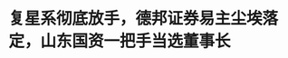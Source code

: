 <!DOCTYPE html>
<html lang="zh-CN">

<head>
    
<title>复星系彻底放手，德邦证券易主尘埃落定，山东国资一把手当选董事长_腾讯新闻</title>
<meta name="keywords" content="德邦证券,复星系,山东财金,山东,金融企业,复星集团,董事长">
<meta name="description" content="位于江苏常州的德邦证券网点。图片来源：视觉中国       文 ｜ 温世君       编辑 ｜ 孙春芳      出品 ｜ 棱镜·腾讯小满工作室      5月30日，在德邦证券成为“国有控股金融....">
<meta name="author" content="腾讯网">
<meta name="copyright" content="Copyright 1998 - 2025 Tencent. All Rights Reserved">
<meta property="og:type" content="news" />

<meta property="og:title" content="复星系彻底放手，德邦证券易主尘埃落定，山东国资一把手当选董事长_腾讯新闻" />
<meta property="og:description" content="位于江苏常州的德邦证券网点。图片来源：视觉中国       文 ｜ 温世君       编辑 ｜ 孙春芳      出品 ｜ 棱镜·腾讯小满工作室      5月30日，在德邦证券成为“国有控股金融...." />
<meta property="og:url" content="https://news.qq.com/rain/a/20250530A08C2J00" />
<meta property="og:image" content="https://inews.gtimg.com/om_ls/O5yyKqHf8HwhGbQ2a24-oLJ2YMgC7Xl_xb7NQ8CmCDh3UAA_640330/0" />
<meta property="article:author" content="棱镜" />
<meta property="article:published_time" content="2025-05-30 19:06:49" />
<meta property="category" content="finance" />

<meta name="baidu-site-verification" content="jJeIJ5X7pP" />
    <meta charset="utf-8" />
<meta http-equiv="X-UA-Compatible" content="IE=Edge" />
<meta name="viewport" content="width=device-width, initial-scale=1, shrink-to-fit=no" />
<link rel="dns-prefetch" href="mat1.gtimg.com">
<link rel="dns-prefetch" href="i.news.qq.com">
<link rel="shortcut icon" href="https://mat1.gtimg.com/qqcdn/qqindex2021/favicon.ico">
<script nomodule="true" src="https://mat1.gtimg.com/qqcdn/qqindex2021/common-static/20240515201444/core3-37-1.min.js"></script>
<script>
  try {
    if (!window.IntersectionObserver) {
      var observerScript = document.createElement('script');
      observerScript.src = "https://mat1.gtimg.com/qqcdn/qqindex2021/common-static/20241024141058/intersection-observer-polyfill.js";
      document.head.appendChild(observerScript);
    }
  } catch (error) {}
</script>

<script>
  try {
    if (!Element.prototype.scrollTo) {
      var scrollScript = document.createElement('script');
      scrollScript.src = "https://mat1.gtimg.com/qqcdn/qqindex2021/common-static/20241025153001/scroll-behavior-polyfill.js";
      document.head.appendChild(scrollScript);
    }
  } catch (error) {}
</script>
<script>
  try {
    if ('scrollRestoration' in window.history) {
      window.history.scrollRestoration = 'manual';
    }
    window.isPcClient = Boolean(window.electron) && (
      window.navigator.userAgent.indexOf('pc-client') > 0 ||
      window.navigator.userAgent.indexOf('TencentNews') > 0
    );
  } catch {}
</script>
<script>
  try {
    if (window.isPcClient) {
      var bodyStyle = document.createElement('style');
      bodyStyle.innerText = 'body{ zoom: 0.95 }';
      document.head.appendChild(bodyStyle);
    }
  } catch {}
</script>
<script>
  window.DATA = {"url":"https://view.inews.qq.com/a/20250530A08C2J00","article_id":"20250530A08C2J00","article_type":"0","title":"复星系彻底放手，德邦证券易主尘埃落定，山东国资一把手当选董事长","desc":"位于江苏常州的德邦证券网点。图片来源：视觉中国       文 ｜ 温世君       编辑 ｜ 孙春芳      出品 ｜ 棱镜·腾讯小满工作室      5月30日，在德邦证券成为“国有控股金融....","iNewsRecommendLevel":1,"abstract":"位于江苏常州的德邦证券网点。图片来源：视觉中国       文 ｜ 温世君       编辑 ｜ 孙春芳      出品 ｜ 棱镜·腾讯小满工作室      5月30日，在德邦证券成为“国有控股金融....","catalog1":"finance","ad_channel_sign":"finance","introduction":"","media":"棱镜","media_id":"3285","pubtime":"2025-05-30 19:06:49","comment_id":"8416239482","political":0,"cmsId":"20250530A08C2J00","cms_id":"20250530A08C2J00","closeAllAd":0,"closeAllFavorite":false,"originContent":{"directory":{"ai_list":[{"desc":"德邦证券迎来国资一把手","link":"AIPOS_0"},{"desc":"新一届董事会名单公布","link":"AIPOS_1"},{"desc":"山东财金集团成实际控制人","link":"AIPOS_2"},{"desc":"山东为什么需要德邦证券","link":"AIPOS_3"},{"desc":"推动IPO或为下一步关键动作","link":"AIPOS_4"}],"enable":1,"list":null},"key_points_show":["德邦证券成为国有控股金融企业近半年后，迎来首位国资一把手梁雷，原董事长金华龙留任副董事长。","山东财金集团成为德邦证券控股股东，持股35%，与一致行动人合计持股47.74%。","德邦证券原实际控制人为亚东兴业，持股93.62%，此次易主后降至46.49%。","由于此次易主，德邦证券进入国资券商发展阶段，山东国资将助力公司在战略上形成与国有资本协同效应。","未来，德邦证券有望借助新股东资源推动IPO进程，进一步巩固在山东市场的优势。"],"text":"\u003cdiv class=\"rich_media_content\"\u003e\u003cp\u003e\u003cspan style=\"font-size: 18px\"\u003e\u003cspan style=\"display: inline-block; max-width: 100%\" data-widget=\"image\"\u003e\u003c!--IMG_0--\u003e\u003cspan style=\"color: #999; display: block; font-size: 12px; line-height: 18px; text-align: center; word-wrap: break-word\"\u003e位于江苏常州的德邦证券网点。图片来源：视觉中国 \u003c/span\u003e\u003c/span\u003e\u003c/span\u003e\u003c/p\u003e\u003csection style=\"background-color: rgb(255, 255, 255); color: rgb(34, 34, 34); font-size: 17px; letter-spacing: 0.544px; margin: 0px 0px 0em; max-width: 100%; outline: 0px; padding: 0px; text-align: justify; text-wrap-mode: wrap\" data-exeditor-arbitrary-box=\"wrap\"\u003e\u003cp\u003e文 ｜ 温世君  \u003c/p\u003e\u003cp\u003e编辑 ｜ 孙春芳\u003c/p\u003e\u003cp\u003e出品 ｜ 棱镜·腾讯小满工作室\u003c/p\u003e\u003c/section\u003e\u003cp style=\"text-align: justify\"\u003e\u003cspan style=\"font-size: 18px\"\u003e\u003c!--AIPOS_0--\u003e5月30日，在德邦证券成为“国有控股金融企业”近半年之后，这家原“复星系”券商迎来了首位国资一把手。\u003c/span\u003e\u003c/p\u003e\u003cp style=\"text-align: justify\"\u003e\u003cspan style=\"font-size: 18px\"\u003e\u003c!--AIPOS_1--\u003e当日，德邦证券官网公示了新一届董事会名单。该名单由德邦证券5月29日在济南召开的2025年度第一次临时股东会选举产生，新一届董事会共11人，其中去年11月正式入主的控股股东山东财金集团提名的4名董事、2名独立董事均成功当选。\u003c/span\u003e\u003c/p\u003e\u003cp style=\"text-align: justify\"\u003e\u003cspan style=\"font-size: 18px\"\u003e山东财金集团“一把手”梁雷当选德邦证券新任董事长，德邦证券原“80后”董事长金华龙留任副董事长。对比2023年9月公示的9人董事会，除金华龙外，新一届扩大为11人的董事会成员，均为“新面孔”。法人代表、原副董事长武晓春，亦未在董事会内留任。\u003c/span\u003e\u003c!--MID_AD_0--\u003e\u003c!--EOP_0--\u003e\u003c/p\u003e\u003c!--MID_ARTICLE_AD_0--\u003e\u003c!--PARAGRAPH_0--\u003e\u003cp style=\"text-align: justify\"\u003e\u003cspan style=\"font-size: 18px\"\u003e\u003c!--AIPOS_2--\u003e2024年11月12日，德邦证券发布公告，山东财金集团正式成为公司实际控制人，持股35%，其与济南金投、济南科金、历下财鑫、历下城发产投4家一致行动人合计持股47.74%——这正好超过第二大股东亚东兴业46.49%的持股比例。\u003c/span\u003e\u003c/p\u003e\u003cp style=\"text-align: justify\"\u003e\u003cspan style=\"font-size: 18px\"\u003e\u003cstrong\u003e山东为什么需要德邦证券\u003c/strong\u003e\u003c/span\u003e\u003c/p\u003e\u003cp style=\"text-align: justify\"\u003e\u003cspan style=\"font-size: 18px\"\u003e新的实控人团5家公司，均为山东财政国资背景。山东财金集团由山东省财政厅100%持股，济南金投由济南市财政局100%持股，济南科金、历下财鑫、历下城发则是济南市历下区财政局控股企业。\u003c/span\u003e\u003c/p\u003e\u003cp style=\"text-align: justify\"\u003e\u003cspan style=\"font-size: 18px\"\u003e这5家公司入主后，原实控人亚东兴业的持股比例，由之前的93.62%，降至46.49%。\u003c/span\u003e\u003c/p\u003e\u003cp style=\"text-align: justify\"\u003e\u003cspan style=\"font-size: 18px\"\u003e亚东兴业原名上海兴业，2024年4月迁址至西藏亚东县后变更为现名。股权穿透后亚东兴业由两名自然人联合持有，\u003c!--SECURE_LINK_BEGIN_0--\u003e复星国际\u003c!--SECURE_LINK_END_0--\u003e董事长郭广昌持股85.3%，复星国际联席董事长汪群斌持股14.7%。\u003c/span\u003e\u003c/p\u003e\u003cp style=\"text-align: justify\"\u003e\u003cspan style=\"font-size: 18px\"\u003e至此，随着董事会换届，德邦证券始于2023年的“易主”事宜彻底尘埃落定。这场由山东国资主导的资本变局，意味着这家成立超20年的券商正式进入国资券商发展阶段。\u003c/span\u003e\u003c/p\u003e\u003cp style=\"text-align: justify\"\u003e\u003cspan style=\"font-size: 18px\"\u003e\u003c!--AIPOS_3--\u003e山东是北方经济大省，在2024年各省\u003c!--VERTICAL_CARD_BEGIN_0--\u003eGDP\u003c!--VERTICAL_CARD_END_0--\u003e排行中居于广东、江苏之后，位列全国第三。但一直以来，相较于来自粤、苏二省，鲁系券商却并不强势。\u003c/span\u003e\u003c/p\u003e\u003cp style=\"text-align: justify\"\u003e\u003cspan style=\"font-size: 18px\"\u003e就头部券商总部而言，广东有\u003c!--SECURE_LINK_BEGIN_1--\u003e招商证券\u003c!--SECURE_LINK_END_1--\u003e、\u003c!--SECURE_LINK_BEGIN_2--\u003e广发证券\u003c!--SECURE_LINK_END_2--\u003e，\u003c!--SECURE_LINK_BEGIN_3--\u003e华泰证券\u003c!--SECURE_LINK_END_3--\u003e则在江苏南京。但总部在山东省的券商，长期以来只有\u003c!--SECURE_LINK_BEGIN_4--\u003e中泰证券\u003c!--SECURE_LINK_END_4--\u003e（原齐鲁证券）一家。中泰证券穿透持股的实控人，为山东省国资委。此次入主德邦证券的虽然同为山东国资，但走的却是“财政-山东财金集团”这条实控线。\u003c/span\u003e\u003c!--MID_AD_1--\u003e\u003c!--EOP_1--\u003e\u003c/p\u003e\u003c!--MID_ARTICLE_AD_1--\u003e\u003c!--PARAGRAPH_1--\u003e\u003cp style=\"text-align: justify\"\u003e\u003cspan style=\"font-size: 18px\"\u003e在此之前，虽然有联储证券在2021年5月18日迁址青岛崂山区，成为青岛第一家、山东省第二家全牌照券商。但这家券商的第一大股东仍是民营企业北京正润投资集团，并非“国资券商”。\u003c/span\u003e\u003c/p\u003e\u003cp style=\"text-align: justify\"\u003e\u003cspan style=\"font-size: 18px\"\u003e作为资金纽带的券商，不仅能助力企业爬坡过坎，又能让社会资本找到增值出口，是盘活驱动资金循环、经济增长的关键齿轮。作为GDP稳居全国前三的经济大省，山东不仅需要与其经济体量匹配的金融资源，也希望实控券商在战略上形成与国有资本协同效应。\u003c/span\u003e\u003c/p\u003e\u003cp style=\"text-align: justify\"\u003e\u003cspan style=\"font-size: 18px\"\u003e因此，去买下一家全牌照券商，早就是山东渴望已久的事。德邦证券恰好出现在了货架上。\u003c/span\u003e\u003c/p\u003e\u003cp style=\"text-align: justify\"\u003e\u003cspan style=\"font-size: 18px\"\u003e\u003cstrong\u003e复星系的“亲骨肉”\u003c/strong\u003e\u003c/span\u003e\u003c/p\u003e\u003cp style=\"text-align: justify\"\u003e\u003cspan style=\"font-size: 18px\"\u003e与很多频繁出险的中小券商不同，德邦证券出身非常“清白”。\u003c/span\u003e\u003c/p\u003e\u003cp style=\"text-align: justify\"\u003e\u003cspan style=\"font-size: 18px\"\u003e时间要回溯到世纪之交。当时，头顶“复旦大学生创立”“生物医药高科技企业”的光环，在上交所挂牌上市后，复星系在上市后进入一个高速扩张期，在资本市场长袖善舞之时，也意识到了券商的重要作用。拿下一张自己的券商牌照，列上几位复旦高才生的议事日程。\u003c/span\u003e\u003c/p\u003e\u003cp style=\"text-align: justify\"\u003e\u003cspan style=\"font-size: 18px\"\u003e一开始，复星系曾试图控制\u003c!--SECURE_LINK_BEGIN_5--\u003e兴业证券\u003c!--SECURE_LINK_END_5--\u003e，但因德隆系风险暴露，引起监管对此项并购的关注，最终未果。实际上，“兴业”这个名字一直留到了现在，比如前文所述的在德邦证券股东中代表复星系的“亚东兴业”。\u003c/span\u003e\u003c/p\u003e\u003cp style=\"text-align: justify\"\u003e\u003cspan style=\"font-size: 18px\"\u003e复星系目光北上，开始在改革的重点区域东北寻找目标。2003年5月，经中国证监会批准，由原沈阳、丹东、抚顺等地多家信托投资公司证券部合并，与复星系旗下企业共同出资组建成立德邦证券——其中的主导者，显然是后者。\u003c/span\u003e\u003c/p\u003e\u003cp style=\"text-align: justify\"\u003e\u003cspan style=\"font-size: 18px\"\u003e德邦证券成立时注册地在沈阳沈河区，2007年2月变更为上海普陀区。德邦证券最新的2024年报显示，全国28家营业部，位于江浙沪的有16家，位于东三省的5家。德邦证券的地域基因，现在也能看出来。相信从今往后，德邦证券还会增加一个新的“基地”：山东。\u003c/span\u003e\u003c!--MID_AD_2--\u003e\u003c!--EOP_2--\u003e\u003c/p\u003e\u003c!--MID_ARTICLE_AD_2--\u003e\u003c!--PARAGRAPH_2--\u003e\u003cp style=\"text-align: justify\"\u003e\u003cspan style=\"font-size: 18px\"\u003e复星系对德邦证券这张“一手带大”的全牌照券商，一直厚爱有加。其持有的德邦证券股份，也通过持续不断地受让其他股东的股权而不断攀升。\u003c/span\u003e\u003c/p\u003e\u003cp style=\"text-align: justify\"\u003e\u003cspan style=\"font-size: 18px\"\u003e2013年，复星系通过上海兴业（现亚东兴业）持有的德邦证券股份就达到了93.64%。在资本市场上，长期以来德邦证券作为复星系的核心成员，是毋庸置疑的，而德邦证券的IPO也曾数次被提上日程。\u003c/span\u003e\u003c/p\u003e\u003cp style=\"text-align: justify\"\u003e\u003cspan style=\"font-size: 18px\"\u003e直到此次易主山东国资。\u003c/span\u003e\u003c/p\u003e\u003cp style=\"text-align: justify\"\u003e\u003cspan style=\"font-size: 18px\"\u003e\u003cstrong\u003e“山东国资的诚意最大，条件最好”\u003c/strong\u003e\u003c/span\u003e\u003c/p\u003e\u003cp style=\"text-align: justify\"\u003e\u003cspan style=\"font-size: 18px\"\u003e但到了关键时刻，“亲骨肉”也得卖。\u003c/span\u003e\u003c/p\u003e\u003cp style=\"text-align: justify\"\u003e\u003cspan style=\"font-size: 18px\"\u003e2022年中，随着流动性承压，债务压力之下，复星系开始出售资产。这年8、9月，复星系减持核心上市公司\u003c!--SECURE_LINK_BEGIN_6--\u003e豫园股份\u003c!--SECURE_LINK_END_6--\u003e（“老八股”、复星系资本运作核心平台）及\u003c!--SECURE_LINK_BEGIN_7--\u003e复星医药\u003c!--SECURE_LINK_END_7--\u003e（创业起点）股份，其中复星医药为1998年上市以来首次减持。\u003c/span\u003e\u003c/p\u003e\u003cp style=\"text-align: justify\"\u003e\u003cspan style=\"font-size: 18px\"\u003e正如郭广昌所说，“能卖出去的企业是好企业”，复星系的核心资产也在当时的出售清单之中——包括永安财险、\u003c!--SECURE_LINK_BEGIN_8--\u003e新华保险\u003c!--SECURE_LINK_END_8--\u003e、鼎睿再保险等公司的股权。出售德邦证券的消息，也开始在市场上流传。\u003c/span\u003e\u003c/p\u003e\u003cp style=\"text-align: justify\"\u003e\u003cspan style=\"font-size: 18px\"\u003e到2023年6月，消息有了眉目。媒体消息证实，以山东省财金集团为代表的山东国资，计划从复星系手中收购德邦证券部分股权，目标直指控股地位。\u003c/span\u003e\u003c/p\u003e\u003cp style=\"text-align: justify\"\u003e\u003cspan style=\"font-size: 18px\"\u003e而此前的5月，德邦证券发布的股权质押公告中就已露出端倪——大股东上海兴业已经将所持46.81%的股权，质押给了这个潜在买家。换言之，复星系彼时前后就已经拿到了山东国资的救急款，当时股权质押的比例与如今股权受让的比例也非常接近。\u003c/span\u003e\u003c/p\u003e\u003cp style=\"text-align: justify\"\u003e\u003cspan style=\"font-size: 18px\"\u003e“德邦证券接触了很多地方国资，但最终山东国资的诚意最大，条件最好。”在当时的报道中，有接近交易双方的内部人士对 《证券时报》说，山东国资在收购过程中表现出极大的诚意，将会最大程度尊重德邦证券现有的管理、经营策略等。\u003c/span\u003e\u003c/p\u003e\u003cp style=\"text-align: justify\"\u003e\u003cspan style=\"font-size: 18px\"\u003e“所以这次山东方面对于收购德邦证券的股权表达了足够的诚意，并且通过山东财金等平台直接出手，而不像此前山东高速集团等更多是企业自主行为为主，体现了山东对控股券商牌照的渴望。”《证券时报》援引了前述接近交易人士的观点。\u003c/span\u003e\u003c/p\u003e\u003cp style=\"text-align: justify\"\u003e\u003cspan style=\"font-size: 18px\"\u003e\u003cstrong\u003e推动IPO或为下一步关键动作\u003c/strong\u003e\u003c/span\u003e\u003c/p\u003e\u003cp style=\"text-align: justify\"\u003e\u003cspan style=\"font-size: 18px\"\u003e这或许为此次董事会换届，金华龙留任副董事长埋下了伏笔。\u003c/span\u003e\u003c/p\u003e\u003cp style=\"text-align: justify\"\u003e\u003cspan style=\"font-size: 18px\"\u003e即便让渡了控制权，复星系仍在德邦证券持有46.49%的股份，派出一名了解公司情况的高管出任副董事长也是理所应当。何况这位高管还是公司原来的董事长。\u003c/span\u003e\u003c/p\u003e\u003cp style=\"text-align: justify\"\u003e\u003cspan style=\"font-size: 18px\"\u003e何况还是一位“老复星”。上市公司公开资料显示，金华龙1984年5月出生，2005年1月就曾就职于复星系旗下的上海复地集团，任投资分析员职务。后金华龙赴美读书，2008年毕业于美国波士顿大学工商管理专业后进入中金工作。2013年又回归复星系，出任复星锐正资本总裁等职位。\u003c/span\u003e\u003c!--MID_AD_3--\u003e\u003c!--EOP_3--\u003e\u003c/p\u003e\u003c!--MID_ARTICLE_AD_3--\u003e\u003c!--PARAGRAPH_3--\u003e\u003cp style=\"text-align: justify\"\u003e\u003cspan style=\"font-size: 18px\"\u003e2020年3月，金华龙出任德邦证券董事长，随即提出了“二次创业”“战役常态化”等口号，曾在2022年带领德邦证券实现扭亏为盈。但就在开始着手推动德邦证券一直悬而未决的IPO工作之时，德邦证券开始易主的进程。\u003c/span\u003e\u003c/p\u003e\u003cp style=\"text-align: justify\"\u003e\u003cspan style=\"font-size: 18px\"\u003e\u003c!--AIPOS_4--\u003e随着德邦证券易主尘埃落定，业绩的复苏再次成为德邦证券最为核心的议题。新股东无疑会带来新的资源。比如投行业务——山东可以成为债券业务的重要突破口。\u003c/span\u003e\u003c/p\u003e\u003cp style=\"text-align: justify\"\u003e\u003cspan style=\"font-size: 18px\"\u003e在2025年4月公布的德邦证券最新年报中，已经有了“建立区域优势”的表述，而且业务落地也非常具体：“固定收益团队加强山东各地市的覆盖力量,在济南、青岛、烟台、潍坊、济宁、淄博、威海、临沂、日照、东营等区域及区县实现债券发行或业务签约。”\u003c/span\u003e\u003c/p\u003e\u003cp style=\"text-align: justify\"\u003e\u003cspan style=\"font-size: 18px\"\u003e研究所的业务也转型得非常具体。德邦证券在年报中说：“公司研究所在服务地方经济上也贡献卓著”，点名了两个报告：一是为山东省菏泽市撰写《菏泽智能网联汽车专题汇报》，二是参与了山东省工信厅、山东省企业联合会等合作编写的《山东企业100强发展报告》。\u003c/span\u003e\u003c!--MID_AD_4--\u003e\u003c!--EOP_4--\u003e\u003c/p\u003e\u003c!--MID_ARTICLE_AD_4--\u003e\u003c!--PARAGRAPH_4--\u003e\u003cp style=\"text-align: justify\"\u003e\u003cspan style=\"font-size: 18px\"\u003e显然，德邦证券现在作为一家山东的证券公司，在规模巨大的山东市场，是有其独特优势的。随着磨合期过去，想必IPO进程也将借势提速，毕竟山东肯定还想再要一家“自己的”上市券商。\u003c/span\u003e\u003c/p\u003e\u003cdiv powered-by=\"qqnews_ex-editor\"\u003e\u003c/div\u003e\u003cstyle\u003e.rich_media_content{--news-tabel-th-night-color: #444444;--news-font-day-color: #333;--news-font-night-color: #d9d9d9;--news-bottom-distance: 22px}.rich_media_content p:not([data-exeditor-arbitrary-box=image-box]){letter-spacing:.5px;line-height:30px;margin-bottom:var(--news-bottom-distance);word-wrap:break-word}.rich_media_content{color:var(--news-font-day-color);font-size:18px}@media(prefers-color-scheme:dark){body:not([data-weui-theme=light]):not([dark-mode-disable=true]) .rich_media_content p:not([data-exeditor-arbitrary-box=image-box]){letter-spacing:.5px;line-height:30px;margin-bottom:var(--news-bottom-distance);word-wrap:break-word}body:not([data-weui-theme=light]):not([dark-mode-disable=true]) .rich_media_content{color:var(--news-font-night-color)}}.data_color_scheme_dark .rich_media_content p:not([data-exeditor-arbitrary-box=image-box]){letter-spacing:.5px;line-height:30px;margin-bottom:var(--news-bottom-distance);word-wrap:break-word}.data_color_scheme_dark .rich_media_content{color:var(--news-font-night-color)}.data_color_scheme_dark .rich_media_content{font-size:18px}.rich_media_content p[data-exeditor-arbitrary-box=image-box]{margin-bottom:11px}.rich_media_content\u003ediv:not(.qnt-video),.rich_media_content\u003esection{margin-bottom:var(--news-bottom-distance)}.rich_media_content hr{margin-bottom:var(--news-bottom-distance)}.rich_media_content .link_list{margin:0;margin-top:20px;min-height:0!important}.rich_media_content blockquote{background:#f9f9f9;border-left:6px solid #ccc;margin:1.5em 10px;padding:.5em 10px}.rich_media_content blockquote p{margin-bottom:0!important}.data_color_scheme_dark .rich_media_content blockquote{background:#323232}@media(prefers-color-scheme:dark){body:not([data-weui-theme=light]):not([dark-mode-disable=true]) .rich_media_content blockquote{background:#323232}}.rich_media_content ol[data-ex-list]{--ol-start: 1;--ol-list-style-type: decimal;list-style-type:none;counter-reset:olCounter calc(var(--ol-start,1) - 1);position:relative}.rich_media_content ol[data-ex-list]\u003eli\u003e:first-child::before{content:counter(olCounter,var(--ol-list-style-type)) '. ';counter-increment:olCounter;font-variant-numeric:tabular-nums;display:inline-block}.rich_media_content ul[data-ex-list]{--ul-list-style-type: circle;list-style-type:none;position:relative}.rich_media_content ul[data-ex-list].nonUnicode-list-style-type\u003eli\u003e:first-child::before{content:var(--ul-list-style-type) ' ';font-variant-numeric:tabular-nums;display:inline-block;transform:scale(0.5)}.rich_media_content ul[data-ex-list].unicode-list-style-type\u003eli\u003e:first-child::before{content:var(--ul-list-style-type) ' ';font-variant-numeric:tabular-nums;display:inline-block;transform:scale(0.8)}.rich_media_content ol:not([data-ex-list]){padding-left:revert}.rich_media_content ul:not([data-ex-list]){padding-left:revert}.rich_media_content table{display:table;border-collapse:collapse;margin-bottom:var(--news-bottom-distance)}.rich_media_content table th,.rich_media_content table td{word-wrap:break-word;border:1px solid #ddd;white-space:nowrap;padding:2px 5px}.rich_media_content table th{font-weight:700;background-color:#f0f0f0;text-align:left}.rich_media_content table p{margin-bottom:0!important}.data_color_scheme_dark .rich_media_content table th{background:var(--news-tabel-th-night-color)}@media(prefers-color-scheme:dark){body:not([data-weui-theme=light]):not([dark-mode-disable=true]) .rich_media_content table th{background:var(--news-tabel-th-night-color)}}.rich_media_content .qqnews_image_desc,.rich_media_content p[type=om-image-desc]{line-height:20px!important;text-align:center!important;font-size:14px!important;color:#666!important}.rich_media_content div[data-exeditor-arbitrary-box=wrap]:not([data-exeditor-arbitrary-box-special-style]){max-width:100%}.rich_media_content .qqnews-content{--wmfont: 0;--wmcolor: transparent;font-size:var(--wmfont);color:var(--wmcolor);line-height:var(--wmfont)!important;margin-bottom:var(--wmfont)!important}.rich_media_content .qqnews_sign_emphasis{background:#f7f7f7}.rich_media_content .qqnews_sign_emphasis ol{word-wrap:break-word;border:none;color:#5c5c5c;line-height:28px;list-style:none;margin:14px 0 6px;padding:16px 15px 4px}.rich_media_content .qqnews_sign_emphasis p{margin-bottom:12px!important}.rich_media_content .qqnews_sign_emphasis ol\u003eli\u003ep{padding-left:30px}.rich_media_content .qqnews_sign_emphasis ol\u003eli{list-style:none}.rich_media_content .qqnews_sign_emphasis ol\u003eli\u003ep:first-child::before{margin-left:-30px;content:counter(olCounter,decimal) ''!important;counter-increment:olCounter!important;font-variant-numeric:tabular-nums!important;background:#37f;border-radius:2px;color:#fff;font-size:15px;font-style:normal;text-align:center;line-height:18px;width:18px;height:18px;margin-right:12px;position:relative;top:-1px}.data_color_scheme_dark .rich_media_content .qqnews_sign_emphasis{background:#262626}.data_color_scheme_dark .rich_media_content .qqnews_sign_emphasis ol\u003eli\u003ep{color:#a9a9a9}@media(prefers-color-scheme:dark){body:not([data-weui-theme=light]):not([dark-mode-disable=true]) .rich_media_content .qqnews_sign_emphasis{background:#262626}body:not([data-weui-theme=light]):not([dark-mode-disable=true]) .rich_media_content .qqnews_sign_emphasis ol\u003eli\u003ep{color:#a9a9a9}}.rich_media_content h1,.rich_media_content h2,.rich_media_content h3,.rich_media_content h4,.rich_media_content h5,.rich_media_content h6{margin-bottom:var(--news-bottom-distance);font-weight:700}.rich_media_content h1{font-size:20px}.rich_media_content h2,.rich_media_content h3{font-size:19px}.rich_media_content h4,.rich_media_content h5,.rich_media_content h6{font-size:18px}.rich_media_content li:empty{display:none}.rich_media_content ul,.rich_media_content ol{margin-bottom:var(--news-bottom-distance)}.rich_media_content div\u003ep:only-child{margin-bottom:0!important}.rich_media_content .cms-cke-widget-title-wrap p{margin-bottom:0!important}\u003c/style\u003e\u003c/div\u003e","version":"v2"},"originAttribute":{"IMG_0":{"bigOrigUrl":"https://inews.gtimg.com/news_bt/OJr4gF_xCWxCJhyMpMhuMk0CMnMZvwOxSJTI8e-6qf7GsAA/0","compressUrl":"https://inews.gtimg.com/news_bt/OJr4gF_xCWxCJhyMpMhuMk0CMnMZvwOxSJTI8e-6qf7GsAA/641","desc":"","fullPic":"1","height":413,"imgurl0":"https://inews.gtimg.com/news_bt/OJr4gF_xCWxCJhyMpMhuMk0CMnMZvwOxSJTI8e-6qf7GsAA/0","imgurl1000":"https://inews.gtimg.com/news_bt/OJr4gF_xCWxCJhyMpMhuMk0CMnMZvwOxSJTI8e-6qf7GsAA/1000","islong":0,"origUrl":"https://inews.gtimg.com/news_bt/OJr4gF_xCWxCJhyMpMhuMk0CMnMZvwOxSJTI8e-6qf7GsAA/641","size":966,"style":"display: inline-block; max-width: 100%; width: 100%","thumb":"https://inews.gtimg.com/news_bt/OJr4gF_xCWxCJhyMpMhuMk0CMnMZvwOxSJTI8e-6qf7GsAA_181x181s/0","url":"https://inews.gtimg.com/news_bt/OJr4gF_xCWxCJhyMpMhuMk0CMnMZvwOxSJTI8e-6qf7GsAA/641","width":641},"SECURE_LINK_BEGIN_0":{"cms_orig_info":{"desc":"复星国际","trust_level":1,"type":"huaci_stock","url":"https://wzq.tenpay.com/mm/detail?type=2\u0026scode=00656\u0026stat_data=Ozm00p000n006"},"desc":"复星国际","trust_level":1,"type":"huaci_stock","url":"https://wzq.tenpay.com/mm/detail?type=2\u0026scode=00656\u0026stat_data=Ozm00p000n006"},"SECURE_LINK_BEGIN_1":{"cms_orig_info":{"desc":"招商证券","trust_level":1,"type":"huaci_stock","url":"https://wzq.tenpay.com/mm/detail?type=1\u0026scode=600999\u0026stat_data=Ozm00p000n006"},"desc":"招商证券","trust_level":1,"type":"huaci_stock","url":"https://wzq.tenpay.com/mm/detail?type=1\u0026scode=600999\u0026stat_data=Ozm00p000n006"},"SECURE_LINK_BEGIN_2":{"cms_orig_info":{"desc":"广发证券","trust_level":1,"type":"huaci_stock","url":"https://wzq.tenpay.com/mm/detail?type=0\u0026scode=000776\u0026stat_data=Ozm00p000n006"},"desc":"广发证券","trust_level":1,"type":"huaci_stock","url":"https://wzq.tenpay.com/mm/detail?type=0\u0026scode=000776\u0026stat_data=Ozm00p000n006"},"SECURE_LINK_BEGIN_3":{"cms_orig_info":{"desc":"华泰证券","trust_level":1,"type":"huaci_stock","url":"https://wzq.tenpay.com/mm/detail?type=1\u0026scode=601688\u0026stat_data=Ozm00p000n006"},"desc":"华泰证券","trust_level":1,"type":"huaci_stock","url":"https://wzq.tenpay.com/mm/detail?type=1\u0026scode=601688\u0026stat_data=Ozm00p000n006"},"SECURE_LINK_BEGIN_4":{"cms_orig_info":{"desc":"中泰证券","trust_level":1,"type":"huaci_stock","url":"https://wzq.tenpay.com/mm/detail?type=1\u0026scode=600918\u0026stat_data=Ozm00p000n006"},"desc":"中泰证券","trust_level":1,"type":"huaci_stock","url":"https://wzq.tenpay.com/mm/detail?type=1\u0026scode=600918\u0026stat_data=Ozm00p000n006"},"SECURE_LINK_BEGIN_5":{"cms_orig_info":{"desc":"兴业证券","trust_level":1,"type":"huaci_stock","url":"https://wzq.tenpay.com/mm/detail?type=1\u0026scode=601377\u0026stat_data=Ozm00p000n006"},"desc":"兴业证券","trust_level":1,"type":"huaci_stock","url":"https://wzq.tenpay.com/mm/detail?type=1\u0026scode=601377\u0026stat_data=Ozm00p000n006"},"SECURE_LINK_BEGIN_6":{"cms_orig_info":{"desc":"豫园股份","trust_level":1,"type":"huaci_stock","url":"https://wzq.tenpay.com/mm/detail?type=1\u0026scode=600655\u0026stat_data=Ozm00p000n006"},"desc":"豫园股份","trust_level":1,"type":"huaci_stock","url":"https://wzq.tenpay.com/mm/detail?type=1\u0026scode=600655\u0026stat_data=Ozm00p000n006"},"SECURE_LINK_BEGIN_7":{"cms_orig_info":{"desc":"复星医药","trust_level":1,"type":"huaci_stock","url":"https://wzq.tenpay.com/mm/detail?type=1\u0026scode=600196\u0026stat_data=Ozm00p000n006"},"desc":"复星医药","trust_level":1,"type":"huaci_stock","url":"https://wzq.tenpay.com/mm/detail?type=1\u0026scode=600196\u0026stat_data=Ozm00p000n006"},"SECURE_LINK_BEGIN_8":{"cms_orig_info":{"desc":"新华保险","trust_level":1,"type":"huaci_stock","url":"https://wzq.tenpay.com/mm/detail?type=1\u0026scode=601336\u0026stat_data=Ozm00p000n006"},"desc":"新华保险","trust_level":1,"type":"huaci_stock","url":"https://wzq.tenpay.com/mm/detail?type=1\u0026scode=601336\u0026stat_data=Ozm00p000n006"},"SECURE_LINK_END_0":{"trust_level":1},"SECURE_LINK_END_1":{"trust_level":1},"SECURE_LINK_END_2":{"trust_level":1},"SECURE_LINK_END_3":{"trust_level":1},"SECURE_LINK_END_4":{"trust_level":1},"SECURE_LINK_END_5":{"trust_level":1},"SECURE_LINK_END_6":{"trust_level":1},"SECURE_LINK_END_7":{"trust_level":1},"SECURE_LINK_END_8":{"trust_level":1},"VERTICAL_CARD_BEGIN_0":{"a_version":"21_android_7.4.57","desc":"GDP","detail_url":"qqnews://article_9528?act=ai_chat\u0026vertical_card_type=ai\u0026vertical_card_desc=GDP\u0026a_version=21_android_7.4.57\u0026i_version=11.0_qqnews_7.4.70","i_version":"11.0_qqnews_7.4.70","previous_context":".7%。至此，随着董事会换届，德邦证券始于2023年的“易主”事宜彻底尘埃落定。这场由山东国资主导的资本变局，意味着这家成立超20年的券商正式进入国资券商发展阶段。山东是北方经济大省，在2024年各省","subsequent_context":"排行中居于广东、江苏之后，位列全国第三。但一直以来，相较于来自粤、苏二省，鲁系券商却并不强势。就头部券商总部而言，广东有招商证券、广发证券，华泰证券则在江苏南京。但总部在山东省的券商，长期以来只有中泰","type":"ai","url":"qqnews://article_9528?act=ai_chat\u0026vertical_card_type=ai\u0026vertical_card_desc=GDP\u0026jumpinfo=%7B%22scene%22%3A%22algo_scribe_words%22%2C%22sentence%22%3A%22GDP%22%2C%22sentenceContext%22%3A%22.7%25%E3%80%82%E8%87%B3%E6%AD%A4%EF%BC%8C%E9%9A%8F%E7%9D%80%E8%91%A3%E4%BA%8B%E4%BC%9A%E6%8D%A2%E5%B1%8A%EF%BC%8C%E5%BE%B7%E9%82%A6%E8%AF%81%E5%88%B8%E5%A7%8B%E4%BA%8E2023%E5%B9%B4%E7%9A%84%E2%80%9C%E6%98%93%E4%B8%BB%E2%80%9D%E4%BA%8B%E5%AE%9C%E5%BD%BB%E5%BA%95%E5%B0%98%E5%9F%83%E8%90%BD%E5%AE%9A%E3%80%82%E8%BF%99%E5%9C%BA%E7%94%B1%E5%B1%B1%E4%B8%9C%E5%9B%BD%E8%B5%84%E4%B8%BB%E5%AF%BC%E7%9A%84%E8%B5%84%E6%9C%AC%E5%8F%98%E5%B1%80%EF%BC%8C%E6%84%8F%E5%91%B3%E7%9D%80%E8%BF%99%E5%AE%B6%E6%88%90%E7%AB%8B%E8%B6%8520%E5%B9%B4%E7%9A%84%E5%88%B8%E5%95%86%E6%AD%A3%E5%BC%8F%E8%BF%9B%E5%85%A5%E5%9B%BD%E8%B5%84%E5%88%B8%E5%95%86%E5%8F%91%E5%B1%95%E9%98%B6%E6%AE%B5%E3%80%82%E5%B1%B1%E4%B8%9C%E6%98%AF%E5%8C%97%E6%96%B9%E7%BB%8F%E6%B5%8E%E5%A4%A7%E7%9C%81%EF%BC%8C%E5%9C%A82024%E5%B9%B4%E5%90%84%E7%9C%81%7BGDP%7D%E6%8E%92%E8%A1%8C%E4%B8%AD%E5%B1%85%E4%BA%8E%E5%B9%BF%E4%B8%9C%E3%80%81%E6%B1%9F%E8%8B%8F%E4%B9%8B%E5%90%8E%EF%BC%8C%E4%BD%8D%E5%88%97%E5%85%A8%E5%9B%BD%E7%AC%AC%E4%B8%89%E3%80%82%E4%BD%86%E4%B8%80%E7%9B%B4%E4%BB%A5%E6%9D%A5%EF%BC%8C%E7%9B%B8%E8%BE%83%E4%BA%8E%E6%9D%A5%E8%87%AA%E7%B2%A4%E3%80%81%E8%8B%8F%E4%BA%8C%E7%9C%81%EF%BC%8C%E9%B2%81%E7%B3%BB%E5%88%B8%E5%95%86%E5%8D%B4%E5%B9%B6%E4%B8%8D%E5%BC%BA%E5%8A%BF%E3%80%82%E5%B0%B1%E5%A4%B4%E9%83%A8%E5%88%B8%E5%95%86%E6%80%BB%E9%83%A8%E8%80%8C%E8%A8%80%EF%BC%8C%E5%B9%BF%E4%B8%9C%E6%9C%89%E6%8B%9B%E5%95%86%E8%AF%81%E5%88%B8%E3%80%81%E5%B9%BF%E5%8F%91%E8%AF%81%E5%88%B8%EF%BC%8C%E5%8D%8E%E6%B3%B0%E8%AF%81%E5%88%B8%E5%88%99%E5%9C%A8%E6%B1%9F%E8%8B%8F%E5%8D%97%E4%BA%AC%E3%80%82%E4%BD%86%E6%80%BB%E9%83%A8%E5%9C%A8%E5%B1%B1%E4%B8%9C%E7%9C%81%E7%9A%84%E5%88%B8%E5%95%86%EF%BC%8C%E9%95%BF%E6%9C%9F%E4%BB%A5%E6%9D%A5%E5%8F%AA%E6%9C%89%E4%B8%AD%E6%B3%B0%22%2C%22source%22%3A%22article_sharepage_scribewords%22%7D","urls":{"qqcom":{"pc_url":"qqnews://article_9528?act=ai_chat\u0026vertical_card_type=ai\u0026vertical_card_desc=GDP\u0026jumpinfo=%7B%22scene%22%3A%22algo_scribe_words%22%2C%22sentence%22%3A%22GDP%22%2C%22sentenceContext%22%3A%22.7%25%E3%80%82%E8%87%B3%E6%AD%A4%EF%BC%8C%E9%9A%8F%E7%9D%80%E8%91%A3%E4%BA%8B%E4%BC%9A%E6%8D%A2%E5%B1%8A%EF%BC%8C%E5%BE%B7%E9%82%A6%E8%AF%81%E5%88%B8%E5%A7%8B%E4%BA%8E2023%E5%B9%B4%E7%9A%84%E2%80%9C%E6%98%93%E4%B8%BB%E2%80%9D%E4%BA%8B%E5%AE%9C%E5%BD%BB%E5%BA%95%E5%B0%98%E5%9F%83%E8%90%BD%E5%AE%9A%E3%80%82%E8%BF%99%E5%9C%BA%E7%94%B1%E5%B1%B1%E4%B8%9C%E5%9B%BD%E8%B5%84%E4%B8%BB%E5%AF%BC%E7%9A%84%E8%B5%84%E6%9C%AC%E5%8F%98%E5%B1%80%EF%BC%8C%E6%84%8F%E5%91%B3%E7%9D%80%E8%BF%99%E5%AE%B6%E6%88%90%E7%AB%8B%E8%B6%8520%E5%B9%B4%E7%9A%84%E5%88%B8%E5%95%86%E6%AD%A3%E5%BC%8F%E8%BF%9B%E5%85%A5%E5%9B%BD%E8%B5%84%E5%88%B8%E5%95%86%E5%8F%91%E5%B1%95%E9%98%B6%E6%AE%B5%E3%80%82%E5%B1%B1%E4%B8%9C%E6%98%AF%E5%8C%97%E6%96%B9%E7%BB%8F%E6%B5%8E%E5%A4%A7%E7%9C%81%EF%BC%8C%E5%9C%A82024%E5%B9%B4%E5%90%84%E7%9C%81%7BGDP%7D%E6%8E%92%E8%A1%8C%E4%B8%AD%E5%B1%85%E4%BA%8E%E5%B9%BF%E4%B8%9C%E3%80%81%E6%B1%9F%E8%8B%8F%E4%B9%8B%E5%90%8E%EF%BC%8C%E4%BD%8D%E5%88%97%E5%85%A8%E5%9B%BD%E7%AC%AC%E4%B8%89%E3%80%82%E4%BD%86%E4%B8%80%E7%9B%B4%E4%BB%A5%E6%9D%A5%EF%BC%8C%E7%9B%B8%E8%BE%83%E4%BA%8E%E6%9D%A5%E8%87%AA%E7%B2%A4%E3%80%81%E8%8B%8F%E4%BA%8C%E7%9C%81%EF%BC%8C%E9%B2%81%E7%B3%BB%E5%88%B8%E5%95%86%E5%8D%B4%E5%B9%B6%E4%B8%8D%E5%BC%BA%E5%8A%BF%E3%80%82%E5%B0%B1%E5%A4%B4%E9%83%A8%E5%88%B8%E5%95%86%E6%80%BB%E9%83%A8%E8%80%8C%E8%A8%80%EF%BC%8C%E5%B9%BF%E4%B8%9C%E6%9C%89%E6%8B%9B%E5%95%86%E8%AF%81%E5%88%B8%E3%80%81%E5%B9%BF%E5%8F%91%E8%AF%81%E5%88%B8%EF%BC%8C%E5%8D%8E%E6%B3%B0%E8%AF%81%E5%88%B8%E5%88%99%E5%9C%A8%E6%B1%9F%E8%8B%8F%E5%8D%97%E4%BA%AC%E3%80%82%E4%BD%86%E6%80%BB%E9%83%A8%E5%9C%A8%E5%B1%B1%E4%B8%9C%E7%9C%81%E7%9A%84%E5%88%B8%E5%95%86%EF%BC%8C%E9%95%BF%E6%9C%9F%E4%BB%A5%E6%9D%A5%E5%8F%AA%E6%9C%89%E4%B8%AD%E6%B3%B0%22%2C%22source%22%3A%22article_sharepage_scribewords%22%7D"},"web":{"h5_url":"qqnews://article_9528?act=ai_chat\u0026vertical_card_type=ai\u0026vertical_card_desc=GDP\u0026jumpinfo=%7B%22scene%22%3A%22algo_scribe_words%22%2C%22sentence%22%3A%22GDP%22%2C%22sentenceContext%22%3A%22.7%25%E3%80%82%E8%87%B3%E6%AD%A4%EF%BC%8C%E9%9A%8F%E7%9D%80%E8%91%A3%E4%BA%8B%E4%BC%9A%E6%8D%A2%E5%B1%8A%EF%BC%8C%E5%BE%B7%E9%82%A6%E8%AF%81%E5%88%B8%E5%A7%8B%E4%BA%8E2023%E5%B9%B4%E7%9A%84%E2%80%9C%E6%98%93%E4%B8%BB%E2%80%9D%E4%BA%8B%E5%AE%9C%E5%BD%BB%E5%BA%95%E5%B0%98%E5%9F%83%E8%90%BD%E5%AE%9A%E3%80%82%E8%BF%99%E5%9C%BA%E7%94%B1%E5%B1%B1%E4%B8%9C%E5%9B%BD%E8%B5%84%E4%B8%BB%E5%AF%BC%E7%9A%84%E8%B5%84%E6%9C%AC%E5%8F%98%E5%B1%80%EF%BC%8C%E6%84%8F%E5%91%B3%E7%9D%80%E8%BF%99%E5%AE%B6%E6%88%90%E7%AB%8B%E8%B6%8520%E5%B9%B4%E7%9A%84%E5%88%B8%E5%95%86%E6%AD%A3%E5%BC%8F%E8%BF%9B%E5%85%A5%E5%9B%BD%E8%B5%84%E5%88%B8%E5%95%86%E5%8F%91%E5%B1%95%E9%98%B6%E6%AE%B5%E3%80%82%E5%B1%B1%E4%B8%9C%E6%98%AF%E5%8C%97%E6%96%B9%E7%BB%8F%E6%B5%8E%E5%A4%A7%E7%9C%81%EF%BC%8C%E5%9C%A82024%E5%B9%B4%E5%90%84%E7%9C%81%7BGDP%7D%E6%8E%92%E8%A1%8C%E4%B8%AD%E5%B1%85%E4%BA%8E%E5%B9%BF%E4%B8%9C%E3%80%81%E6%B1%9F%E8%8B%8F%E4%B9%8B%E5%90%8E%EF%BC%8C%E4%BD%8D%E5%88%97%E5%85%A8%E5%9B%BD%E7%AC%AC%E4%B8%89%E3%80%82%E4%BD%86%E4%B8%80%E7%9B%B4%E4%BB%A5%E6%9D%A5%EF%BC%8C%E7%9B%B8%E8%BE%83%E4%BA%8E%E6%9D%A5%E8%87%AA%E7%B2%A4%E3%80%81%E8%8B%8F%E4%BA%8C%E7%9C%81%EF%BC%8C%E9%B2%81%E7%B3%BB%E5%88%B8%E5%95%86%E5%8D%B4%E5%B9%B6%E4%B8%8D%E5%BC%BA%E5%8A%BF%E3%80%82%E5%B0%B1%E5%A4%B4%E9%83%A8%E5%88%B8%E5%95%86%E6%80%BB%E9%83%A8%E8%80%8C%E8%A8%80%EF%BC%8C%E5%B9%BF%E4%B8%9C%E6%9C%89%E6%8B%9B%E5%95%86%E8%AF%81%E5%88%B8%E3%80%81%E5%B9%BF%E5%8F%91%E8%AF%81%E5%88%B8%EF%BC%8C%E5%8D%8E%E6%B3%B0%E8%AF%81%E5%88%B8%E5%88%99%E5%9C%A8%E6%B1%9F%E8%8B%8F%E5%8D%97%E4%BA%AC%E3%80%82%E4%BD%86%E6%80%BB%E9%83%A8%E5%9C%A8%E5%B1%B1%E4%B8%9C%E7%9C%81%E7%9A%84%E5%88%B8%E5%95%86%EF%BC%8C%E9%95%BF%E6%9C%9F%E4%BB%A5%E6%9D%A5%E5%8F%AA%E6%9C%89%E4%B8%AD%E6%B3%B0%22%2C%22source%22%3A%22article_sharepage_scribewords%22%7D"}}},"VERTICAL_CARD_END_0":{"show_type":"6"}},"selfDeclare":{},"userAddress":"广东","card":{"chlid":"3285","chlname":"棱镜","desc":"腾讯新闻出品栏目，《棱镜》聚焦泛财经深度记录。","icon":"https://inews.gtimg.com/newsapp_ls/0/14314586619_200200/0","msgEntry":1,"uin":"ec18505b6957a1314c","update_frequency":"0","vip_desc":"腾讯新闻《棱镜》栏目官方账号","vip_icon_night":"http://inews.gtimg.com/newsapp_ls/0/14876052067/0","vip_place":"left","vip_type":"30012","vip_icon":"http://inews.gtimg.com/newsapp_ls/0/14876051701/0","vip_type_new":"30012","suid":"8QMd2n1V5YAbvzzf","liveInfo":{},"cpLevel":1},"interationCount":{"like":2,"collect":5,"share":6},"payment_info":{"is_free_to_read":0,"need_pay":0,"pay_type":"","text_free_percent":0},"article_is_pay":false,"payment_column_info_v1":{"is_column_pay":false,"read_count_all":0},"tag_info_item":null,"contentWordsNum":2862,"extraProperty":{"FeedbackDetailDisableInsert":0,"zanSkinType":""},"relateWelfare":{},"aiSwitch":true,"isOversize":false,"videoArr":[]};
</script>
<script>
  window.channelInfo = {"channelConfig":{"channelNav":[{"_auto_id":"1","active_alien_img":"","alien_img":"","channel_id":"news_news_home","is_local":"0","link":"https://www.qq.com","name_cn":"首页","name_en":"home"},{"_auto_id":"2","active_alien_img":"","alien_img":"","channel_id":"news_news_top","is_local":"0","link":"","name_cn":"要闻","name_en":"news"},{"_auto_id":"4","active_alien_img":"","alien_img":"","channel_id":"news_news_bj","is_local":"1","link":"","name_cn":"北京","name_en":"bj"},{"_auto_id":"5","active_alien_img":"","alien_img":"","channel_id":"news_news_finance","is_local":"0","link":"","name_cn":"财经","name_en":"finance"},{"_auto_id":"6","active_alien_img":"","alien_img":"","channel_id":"news_news_tech","is_local":"0","link":"","name_cn":"科技","name_en":"tech"},{"_auto_id":"7","active_alien_img":"","alien_img":"","channel_id":"tv","is_local":"0","link":"https://v.qq.com/channel/tv/?ptag=qqnews","name_cn":"电视剧","name_en":"tv"},{"_auto_id":"8","active_alien_img":"","alien_img":"","channel_id":"news_news_qa","is_local":"0","link":"","name_cn":"热问","name_en":"qa"},{"_auto_id":"9","active_alien_img":"","alien_img":"","channel_id":"news_news_ent","is_local":"0","link":"","name_cn":"娱乐","name_en":"ent"},{"_auto_id":"10","active_alien_img":"","alien_img":"","channel_id":"variety","is_local":"0","link":"https://v.qq.com/channel/variety/?ptag=qqnews","name_cn":"综艺","name_en":"variety"},{"_auto_id":"11","active_alien_img":"","alien_img":"","channel_id":"news_news_sports","is_local":"0","link":"","name_cn":"体育","name_en":"sports"},{"_auto_id":"13","active_alien_img":"","alien_img":"","channel_id":"news_news_nba","is_local":"0","link":"","name_cn":"NBA","name_en":"nba"},{"_auto_id":"14","active_alien_img":"","alien_img":"","channel_id":"news_news_world","is_local":"0","link":"","name_cn":"国际","name_en":"world"},{"_auto_id":"15","active_alien_img":"","alien_img":"","channel_id":"news_news_mil","is_local":"0","link":"","name_cn":"军事","name_en":"milite"},{"_auto_id":"16","active_alien_img":"","alien_img":"","channel_id":"news_news_auto","is_local":"0","link":"","name_cn":"汽车","name_en":"auto"},{"_auto_id":"17","active_alien_img":"","alien_img":"","channel_id":"news_news_house","is_local":"0","link":"","name_cn":"房产","name_en":"house"},{"_auto_id":"18","active_alien_img":"","alien_img":"","channel_id":"news_news_edu","is_local":"0","link":"","name_cn":"教育","name_en":"edu"},{"_auto_id":"19","active_alien_img":"","alien_img":"","channel_id":"news_news_antip","is_local":"0","link":"","name_cn":"健康","name_en":"health"},{"_auto_id":"20","active_alien_img":"","alien_img":"","channel_id":"news_news_video","is_local":"0","link":"","name_cn":"视频","name_en":"video"},{"_auto_id":"21","active_alien_img":"","alien_img":"","channel_id":"news_news_game","is_local":"0","link":"","name_cn":"游戏","name_en":"games"},{"_auto_id":"22","active_alien_img":"","alien_img":"","channel_id":"news_news_nchupin","is_local":"0","link":"","name_cn":"眼界","name_en":"chupin"},{"_auto_id":"24","active_alien_img":"","alien_img":"","channel_id":"news_news_football","is_local":"0","link":"","name_cn":"足球","name_en":"football"},{"_auto_id":"25","active_alien_img":"","alien_img":"","channel_id":"news_news_kepu","is_local":"0","link":"","name_cn":"科学","name_en":"kepu"},{"_auto_id":"26","active_alien_img":"","alien_img":"","channel_id":"news_news_digi","is_local":"0","link":"","name_cn":"数码","name_en":"digi"},{"_auto_id":"28","active_alien_img":"","alien_img":"","channel_id":"ymzx","is_local":"0","link":"https://gamer.qq.com/v2/cloudgame/game/96897?ichannel=txxwpc0Ftxxwpc1","name_cn":"元梦之星","name_en":"news_news_ymzx"},{"_auto_id":"31","active_alien_img":"","alien_img":"","channel_id":"movie","is_local":"0","link":"https://v.qq.com/channel/movie/?ptag=qqnews","name_cn":"电影","name_en":"movie"},{"_auto_id":"32","active_alien_img":"","alien_img":"","channel_id":"news_news_esport","is_local":"0","link":"","name_cn":"电竞","name_en":"esport"},{"_auto_id":"34","active_alien_img":"","alien_img":"","channel_id":"news_news_history","is_local":"0","link":"","name_cn":"历史","name_en":"history"},{"_auto_id":"35","active_alien_img":"","alien_img":"","channel_id":"news_news_baby","is_local":"0","link":"","name_cn":"育儿","name_en":"baby"},{"_auto_id":"36","active_alien_img":"","alien_img":"","channel_id":"hbjy","is_local":"0","link":"https://gp.qq.com/act/a20250421mnqlx/news.shtml","name_cn":"和平精英","name_en":"news_news_hbjy"},{"_auto_id":"37","active_alien_img":"","alien_img":"","channel_id":"cloud_gamer","is_local":"0","link":"https://gamer.qq.com/?ichannel=txxwpc0Ftxxwpc1","name_cn":"云游戏","name_en":"cloud_gamer"},{"_auto_id":"38","active_alien_img":"","alien_img":"","channel_id":"news_news_lic","is_local":"0","link":"","name_cn":"理财","name_en":"finance_licai"},{"_auto_id":"39","active_alien_img":"","alien_img":"","channel_id":"news_news_istock","is_local":"0","link":"","name_cn":"股票","name_en":"finance_stock"},{"_auto_id":"40","active_alien_img":"","alien_img":"","channel_id":"ren_min_shi_pin","is_local":"0","link":"https://news.qq.com/omn/author/8QMd3Hld74cbujbY?tab=om_video","name_cn":"人民视频","name_en":"ren_min_shi_pin"},{"_auto_id":"41","active_alien_img":"","alien_img":"","channel_id":"news_news_weather","is_local":"0","link":"https://tianqi.qq.com/index.htm","name_cn":"天气","name_en":"weather"}]}};
</script>
<script>
  window.articleConfig = {"rightConfig":[{"_auto_id":"1","category_key":"default","modules":"{\"moduleList\":[{\"title\":\"作者其他文章\",\"id\":\"user_article\"},{\"title\":\"精选视频\",\"id\":\"video_album\",\"videoType\":\"tag\",\"videoId\":\"aUepxrtchGM=\",\"isSticky\":0},{\"title\":\"下载条\",\"id\":\"download_banner\",\"isSticky\":1},{\"title\":\"热点榜\",\"id\":\"hot_rank_list\",\"isSticky\":1},{\"title\":\"广告推广\",\"id\":\"ssp_ad_module\",\"category\":\"ad_ssp\",\"loid\":\"109\",\"isSticky\":1},{\"title\":\"广告推广位\",\"id\":\"c2s_ad_module\",\"category\":\"right_c2s\",\"path\":\"QQcom_all_Rectangle-1|QQcom_all_Rectangle-2|QQcom_all_Rectangle-3\",\"isSticky\":1}]}"},{"_auto_id":"2","category_key":"ent","modules":"{\"moduleList\":[{\"title\":\"作者其他文章\",\"id\":\"user_article\"},{\"title\":\"精选视频\",\"id\":\"video_album\",\"videoType\":\"tag\",\"videoId\":\"aUepxrtchGM=\"},{\"title\":\"下载条\",\"id\":\"download_banner\",\"isSticky\":1},{\"title\":\"热点榜\",\"id\":\"hot_rank_list\",\"isSticky\":1},{\"title\":\"广告推广\",\"id\":\"ssp_ad_module\",\"category\":\"ad_ssp\",\"loid\":\"109\",\"isSticky\":1},{\"title\":\"广告推广\",\"id\":\"ssp_ad_module\",\"category\":\"ad_ssp\",\"loid\":\"117\",\"isSticky\":1}]}"},{"_auto_id":"3","category_key":"game","modules":"{\"moduleList\":[{\"title\":\"作者其他文章\",\"id\":\"user_article\"},{\"title\":\"精选视频\",\"id\":\"video_album\",\"videoType\":\"tag\",\"videoId\":\"aUepxrtchGM=\"},{\"title\":\"热门游戏\",\"id\":\"recommend_game\",\"isSticky\":0},{\"title\":\"下载条\",\"id\":\"download_banner\",\"isSticky\":1},{\"title\":\"热点榜\",\"id\":\"hot_rank_list\",\"isSticky\":1},{\"title\":\"广告推广\",\"id\":\"ssp_ad_module\",\"category\":\"ad_ssp\",\"loid\":\"109\",\"isSticky\":1},{\"title\":\"广告推广位\",\"id\":\"c2s_ad_module\",\"category\":\"right_c2s\",\"path\":\"QQcom_all_Rectangle-1|QQcom_all_Rectangle-2|QQcom_all_Rectangle-3\",\"isSticky\":1}]}"},{"_auto_id":"4","category_key":"tech","modules":"{\"moduleList\":[{\"title\":\"作者其他文章\",\"id\":\"user_article\"},{\"title\":\"精选视频\",\"id\":\"video_album\",\"videoType\":\"tag\",\"videoId\":\"aUepxrtchGM=\"},{\"title\":\"下载条\",\"id\":\"download_banner\",\"isSticky\":1},{\"title\":\"热点榜\",\"id\":\"hot_rank_list\",\"isSticky\":1},{\"title\":\"广告推广\",\"id\":\"ssp_ad_module\",\"category\":\"ad_ssp\",\"loid\":\"109\",\"isSticky\":1},{\"title\":\"广告推广位\",\"id\":\"c2s_ad_module\",\"category\":\"right_c2s\",\"path\":\"QQcom_all_Rectangle-1|QQcom_all_Rectangle-2|QQcom_all_Rectangle-3\",\"isSticky\":1}]}"},{"_auto_id":"5","category_key":"finance","modules":"{\"moduleList\":[{\"title\":\"作者其他文章\",\"id\":\"user_article\"},{\"title\":\"精选视频\",\"id\":\"video_album\",\"videoType\":\"tag\",\"videoId\":\"aUepxrtchGM=\"},{\"title\":\"下载条\",\"id\":\"download_banner\",\"isSticky\":1},{\"title\":\"热点榜\",\"id\":\"hot_rank_list\",\"isSticky\":1},{\"title\":\"广告推广\",\"id\":\"ssp_ad_module\",\"category\":\"ad_ssp\",\"loid\":\"109\",\"isSticky\":1},{\"title\":\"广告推广位\",\"id\":\"c2s_ad_module\",\"category\":\"right_c2s\",\"path\":\"QQcom_all_Rectangle-1|QQcom_all_Rectangle-2|QQcom_all_Rectangle-3\",\"isSticky\":1}]}"},{"_auto_id":"6","category_key":"news","modules":"{\"moduleList\":[{\"title\":\"作者其他文章\",\"id\":\"user_article\"},{\"title\":\"精选视频\",\"id\":\"video_album\",\"videoType\":\"tag\",\"videoId\":\"aUepxrtchGM=\"},{\"title\":\"下载条\",\"id\":\"download_banner\",\"isSticky\":1},{\"title\":\"热点榜\",\"id\":\"hot_rank_list\",\"isSticky\":1},{\"title\":\"广告推广\",\"id\":\"ssp_ad_module\",\"category\":\"ad_ssp\",\"loid\":\"109\",\"isSticky\":1},{\"title\":\"广告推广位\",\"id\":\"c2s_ad_module\",\"category\":\"right_c2s\",\"path\":\"QQcom_all_Rectangle-1|QQcom_all_Rectangle-2|QQcom_all_Rectangle-3\",\"isSticky\":1}]}"},{"_auto_id":"7","category_key":"fashion","modules":"{\"moduleList\":[{\"title\":\"作者其他文章\",\"id\":\"user_article\"},{\"title\":\"精选视频\",\"id\":\"video_album\",\"videoType\":\"tag\",\"videoId\":\"aUepxrtchGM=\"},{\"title\":\"下载条\",\"id\":\"download_banner\",\"isSticky\":1},{\"title\":\"热点榜\",\"id\":\"hot_rank_list\",\"isSticky\":1},{\"title\":\"广告推广\",\"id\":\"ssp_ad_module\",\"category\":\"ad_ssp\",\"loid\":\"109\",\"isSticky\":1},{\"title\":\"广告推广位\",\"id\":\"c2s_ad_module\",\"category\":\"right_c2s\",\"path\":\"QQcom_all_Rectangle-1|QQcom_all_Rectangle-2|QQcom_all_Rectangle-3\",\"isSticky\":1}]}"},{"_auto_id":"8","category_key":"sports","modules":"{\"moduleList\":[{\"title\":\"作者其他文章\",\"id\":\"user_article\"},{\"title\":\"精选视频\",\"id\":\"video_album\",\"videoType\":\"tag\",\"videoId\":\"aUepxrtchGM=\"},{\"title\":\"下载条\",\"id\":\"download_banner\",\"isSticky\":1},{\"title\":\"热点榜\",\"id\":\"hot_rank_list\",\"isSticky\":1},{\"title\":\"广告推广\",\"id\":\"ssp_ad_module\",\"category\":\"ad_ssp\",\"loid\":\"109\",\"isSticky\":1},{\"title\":\"广告推广位\",\"id\":\"c2s_ad_module\",\"category\":\"right_c2s\",\"path\":\"QQcom_all_Rectangle-1|QQcom_all_Rectangle-2|QQcom_all_Rectangle-3\",\"isSticky\":1}]}"},{"_auto_id":"9","category_key":"health","modules":"{\"moduleList\":[{\"title\":\"作者其他文章\",\"id\":\"user_article\"},{\"title\":\"精选视频\",\"id\":\"video_album\",\"videoType\":\"tag\",\"videoId\":\"aUepxrtchGM=\"},{\"title\":\"下载条\",\"id\":\"download_banner\",\"isSticky\":1},{\"title\":\"热点榜\",\"id\":\"hot_rank_list\",\"isSticky\":1},{\"title\":\"广告推广\",\"id\":\"ssp_ad_module\",\"category\":\"ad_ssp\",\"loid\":\"109\",\"isSticky\":1},{\"title\":\"广告推广位\",\"id\":\"c2s_ad_module\",\"category\":\"right_c2s\",\"path\":\"QQcom_all_Rectangle-1|QQcom_all_Rectangle-2|QQcom_all_Rectangle-3\",\"isSticky\":1}]}"},{"_auto_id":"10","category_key":"nba","modules":"{\"moduleList\":[{\"title\":\"作者其他文章\",\"id\":\"user_article\"},{\"title\":\"精选视频\",\"id\":\"video_album\",\"videoType\":\"tag\",\"videoId\":\"aUepxrtchGM=\"},{\"title\":\"下载条\",\"id\":\"download_banner\",\"isSticky\":1},{\"title\":\"热点榜\",\"id\":\"hot_rank_list\",\"isSticky\":1},{\"title\":\"广告推广\",\"id\":\"ssp_ad_module\",\"category\":\"ad_ssp\",\"loid\":\"109\",\"isSticky\":1},{\"title\":\"广告推广位\",\"id\":\"c2s_ad_module\",\"category\":\"right_c2s\",\"path\":\"QQcom_all_Rectangle-1|QQcom_all_Rectangle-2|QQcom_all_Rectangle-3\",\"isSticky\":1}]}"},{"_auto_id":"11","category_key":"edu","modules":"{\"moduleList\":[{\"title\":\"作者其他文章\",\"id\":\"user_article\"},{\"title\":\"精选视频\",\"id\":\"video_album\",\"videoType\":\"tag\",\"videoId\":\"aUWpxLNdg2c=\"},{\"title\":\"下载条\",\"id\":\"download_banner\",\"isSticky\":1},{\"title\":\"热点榜\",\"id\":\"hot_rank_list\",\"isSticky\":1},{\"title\":\"广告推广\",\"id\":\"ssp_ad_module\",\"category\":\"ad_ssp\",\"loid\":\"109\",\"isSticky\":1},{\"title\":\"广告推广位\",\"id\":\"c2s_ad_module\",\"category\":\"right_c2s\",\"path\":\"QQcom_all_Rectangle-1|QQcom_all_Rectangle-2|QQcom_all_Rectangle-3\",\"isSticky\":1}]}"},{"_auto_id":"12","category_key":"ad","modules":"{\"moduleList\":[{\"title\":\"广告推广\",\"id\":\"ssp_ad_module\",\"category\":\"ad_ssp\",\"loid\":\"109\",\"isSticky\":1},{\"title\":\"广告推广位\",\"id\":\"c2s_ad_module\",\"category\":\"right_c2s\",\"path\":\"QQcom_all_Rectangle-1|QQcom_all_Rectangle-2|QQcom_all_Rectangle-3\",\"isSticky\":1}]}"}],"tonglanAdConfig":[{"_auto_id":"1","modules":"{\"moduleList\":[{\"title\":\"广告推广位\",\"id\":\"top\",\"category\":\"top_c2s\",\"path\":\"QQcom_all_Width1-1\"},{\"title\":\"广告推广位\",\"id\":\"bottom\",\"category\":\"bottom_c2s\",\"path\":\"QQcom_all_Width1-2\"}]}"}],"bottomConfig":[],"videoAdConfig":[{"_auto_id":"1","normal_time":"10","switch":"1","video_count":"0","video_time":"0"}],"rightGameConfig":[{"_auto_id":"2","desc":"连续登录送游戏钻石，群雄共聚称霸沙城","icon":"https://inews.gtimg.com/newsapp_bt/0/0627161037914_3816/0","link":"https://s.iwan.qq.com/opengame/tenvideo/index.html?hidestatusbar=1&hidetitlebar=1&immersive=1&syswebview=1&landscape=1&gameid=49085&url=https%3A%2F%2Fgz-file.91ninthpalace.com%2Fwzzx%2Findex_tencent_iwan.html%20&ref_ele=90015","name":"王者之心2"},{"_auto_id":"3","desc":"上线送VIP！万人同屏横扫沙城","icon":"https://inews.gtimg.com/newsapp_bt/0/0627155752146_4584/0","link":"https://s.iwan.qq.com/opengame/tenvideo/index.html?hidestatusbar=1&hidetitlebar=1&immersive=1&landscape=1&syswebview=1&gameid=47203&url=https%3A%2F%2Fcqss2login.bigrnet.com%2Fiwan%2Fh5%2Fplay%2Floading&ref_ele=90015","name":"传奇盛世"},{"_auto_id":"4","desc":"超高爆率，经典玩法","icon":"https://inews.gtimg.com/newsapp_bt/0/0627160641137_9103/0","link":"https://s.iwan.qq.com/opengame/tenvideo/index.html?hidestatusbar=1&hidetitlebar=1&immersive=1&syswebview=1&gameid=43803&url=https%3A%2F%2Fsdk.mxzgame.com%2FGames%2Fportal%2F108337%2FTXVApp&ref_ele=90015","name":"新不良人"},{"_auto_id":"6","desc":"超多福利登录即领，海量游戏任你畅玩","icon":"https://inews.gtimg.com/newsapp_bt/0/111315495935_3595/0","link":"https://dldir3.qq.com/minigamefile/webdownloads/QQGameMini_silent_1002020001_cid0.exe","name":"QQ游戏大厅"},{"_auto_id":"7","desc":"纯正经典玩法，欢乐挑战赛火热来袭","icon":"https://inews.gtimg.com/newsapp_bt/0/070918050891_4971/0","link":"https://minigame.qq.com/h5game_frame_test/?appid=200904&ifid=1502020001","name":"欢乐斗地主"},{"_auto_id":"8","desc":"新服大放送，享赚你就来","icon":"https://inews.gtimg.com/newsapp_bt/0/0627154608860_7318/0","link":"https://s.iwan.qq.com/opengame/tenvideo/index.html?hidestatusbar=1&hidetitlebar=1&immersive=1&syswebview=1&landscape=1&gameid=43403&url=https%3A%2F%2Flogin-wxxyx2-bzsc.jikewan.com%2Fgame%2Fcqtxvideo.html&ref_ele=90015","name":"百战沙城"},{"_auto_id":"9","desc":"全新极速版本爽玩！送新武魂转换卡","icon":"https://inews.gtimg.com/newsapp_bt/0/1016115936984_7153/0","link":"https://s.iwan.qq.com/opengame/tenvideo/index.html?hidestatusbar=1&hidetitlebar=1&immersive=1&syswebview=1&gameid=51477&url=https%3A%2F%2Fh5sdk.cdqcwl.com%2Fsdk%2Ftxaiwandefault%2Fce43a6806214ed5b3e2227ca7e99e27a%2F2231&ref_ele=90015","name":"斗罗大陆"},{"_auto_id":"10","desc":"原汁原味，正版授权","icon":"https://inews.gtimg.com/newsapp_bt/0/0627160844946_1794/0","link":"https://s.iwan.qq.com/opengame/tenvideo/index.html?hidetitlebar=1&immersive=1&syswebview=1&landscape=1&gameid=37275&url=https%3A%2F%2Fsdk.mxzgame.com%2FGames%2Fportal%2F100211%2FTXVApp&ref_ele=90015","name":"原始传奇"},{"_auto_id":"11","desc":"登录领神秘巨星，打造巅峰阵容","icon":"https://inews.gtimg.com/newsapp_bt/0/0701170959368_8122/0","link":"https://s.iwan.qq.com/opengame/tenvideo/index.html?hidestatusbar=1&hidetitlebar=1&immersive=1&syswebview=1&gameid=40591&url=https%3A%2F%2Frh.diaigame.com%2Fh5plat%2Fplay%2Fpackage_code%2FP0012462&ref_ele=90015","name":"巅峰冠军足球"},{"_auto_id":"12","desc":"赛季制实时PVP联机对战","icon":"https://inews.gtimg.com/newsapp_bt/0/0701165259701_7142/0","link":"https://s.iwan.qq.com/opengame/tenvideo/index.html?hidestatusbar=1&hidetitlebar=1&immersive=1&syswebview=1&gameid=49634&url=https%3A%2F%2Ffootball.shenshoucdn.com%2Ffootball_new%2Fh5%2Ftxsp%2Findex.html&ref_ele=90015","name":"球场风云"},{"_auto_id":"13","desc":"专注超爽打宝体验","icon":"https://inews.gtimg.com/newsapp_bt/0/0627154956673_3154/0","link":"https://s.iwan.qq.com/opengame/tenvideo/index.html?hidestatusbar=1&hidetitlebar=1&immersive=1&syswebview=1&gameid=41057&url=https%3A%2F%2Fh5apily.fire2333.com%2Fh5sdk%2Ftxshipin%2Findex%2F3200222%2F3200112&ref_ele=90015","name":"传奇至尊"},{"_auto_id":"17","desc":"魔幻风格，超大场面","icon":"https://inews.gtimg.com/newsapp_bt/0/0701171500721_6895/0","link":"https://s.iwan.qq.com/opengame/tenvideo/index.html?hidestatusbar=1&hidetitlebar=1&immersive=1&syswebview=1&gameid=33112&url=https%3A%2F%2Fcsjs-tx.ebibi.com%2Fgame%2Fh5iwan-wwzs%2Fmain%2Findex.html&ref_ele=90015","name":"万王之神"},{"_auto_id":"19","desc":"经典神话背景，高清细腻画质","icon":"https://inews.gtimg.com/newsapp_bt/0/0709181543493_4955/0","link":"https://s.iwan.qq.com/opengame/tenvideo/index.html?hidestatusbar=1&hidetitlebar=1&immersive=1&syswebview=1&gameid=39686&url=https%3A%2F%2Fsdk.gz.1253361160.clb.myqcloud.com%2FGames%2Fportal%2F108311%2FTXVApp&ref_ele=90015","name":"凡人神将传"}]};
</script>
<script src="https://mat1.gtimg.com/www/js/emonitor/custom_ed041a23.js" charset="utf-8"></script>
<script>
  try {
    window.emonitorIns = emonitor.create({
      name: 'newsqq_normalArticle',
      atta: {
        name: 'newsqq',
      },
      mode: '007',
    });
  } catch (err) {
    console.warn(err);
  }
</script>
<link href="https://mat1.gtimg.com/qqcdn/qqindex2021/common-static/hel/qqnews-pc-dc_20250529072057/static/css/static.css" rel="stylesheet">

<script>window.__HEL_PRESET_META__={"qqnews-pc-components":{"app":{"id":1366,"name":"qqnews-pc-components","app_group_name":"qqnews-pc-components","proj_ver":{"map":{},"utime":0},"online_version":"qqnews-pc-components_20250515055747","build_version":"qqnews-pc-components_20250529071843","update_at":"2025-05-29T11:19:37.000Z","desc":"set by [init], from container [formal.pc.dc.sz101004] worker [1]"},"version":{"sub_app_name":"qqnews-pc-components","sub_app_version":"qqnews-pc-components_20250529071843","src_map":{"webDirPath":"https://mat1.gtimg.com/qqcdn/qqindex2021/common-static/hel/qqnews-pc-components_20250529071843","htmlIndexSrc":"https://mat1.gtimg.com/qqcdn/qqindex2021/common-static/hel/qqnews-pc-components_20250529071843/index.html","extractMode":"all","iframeSrc":"","chunkCssSrcList":["https://mat1.gtimg.com/qqcdn/qqindex2021/common-static/hel/qqnews-pc-components_20250529071843/static/css/index.css"],"chunkJsSrcList":["https://mat1.gtimg.com/qqcdn/qqindex2021/common-static/hel/qqnews-pc-components_20250529071843/static/js/index.js"],"staticCssSrcList":[],"staticJsSrcList":["https://mat1.gtimg.com/qqcdn/qqindex2021/static/20231212123233/react.production.min.js","https://mat1.gtimg.com/qqcdn/qqindex2021/static/20231212123233/react-dom.production.min.js","https://mat1.gtimg.com/qqcdn/qqindex2021/common-static/hel/hel-base-v16.js"],"relativeCssSrcList":[],"relativeJsSrcList":[],"privCssSrcList":[],"srvModSrcList":[],"srvModSrcIndex":"","headAssetList":[{"tag":"staticScript","append":false,"attrs":{"src":"https://mat1.gtimg.com/qqcdn/qqindex2021/static/20231212123233/react.production.min.js"}},{"tag":"staticScript","append":false,"attrs":{"src":"https://mat1.gtimg.com/qqcdn/qqindex2021/static/20231212123233/react-dom.production.min.js"}},{"tag":"staticScript","append":false,"attrs":{"src":"https://mat1.gtimg.com/qqcdn/qqindex2021/common-static/hel/hel-base-v16.js"}},{"tag":"script","append":true,"attrs":{"src":"https://mat1.gtimg.com/qqcdn/qqindex2021/common-static/hel/qqnews-pc-components_20250529071843/static/js/index.js","defer":""}},{"tag":"link","append":true,"attrs":{"href":"https://mat1.gtimg.com/qqcdn/qqindex2021/common-static/hel/qqnews-pc-components_20250529071843/static/css/index.css","rel":"stylesheet"}}],"bodyAssetList":[]},"update_at":"2025-05-29T11:19:36.000Z","create_at":"2025-05-29T11:19:36.000Z","_worker_id":"1","_is_backup":true}}}</script>
<script>window.__VIEW_PATH__="article.ejs";</script>
</head>

<body id="dc-normal-body">
  <div id="top-nav"></div>
  <div id="topAd"></div>
  <div class="qqweb-pc-content ">
    <div class="content-left">
      <div class="content">
        <div class="left-tool" id="left-tool"></div>
                <div class="content-article">
            <div id="article-column-tag"></div>
            <h1>复星系彻底放手，德邦证券易主尘埃落定，山东国资一把手当选董事长</h1>
            <div id="article-author"></div>
            <div id="article-content"></div>
          <div id="article-status"></div>
          <div id="relate-question"></div>
          <div class="recommend-con" id="ArticleBottom"></div>
        </div>
      </div>
      <div id="article-comment"></div>
      <div id="recommend"></div>
      <div id="bottomAd"></div>
      <div id="article-footer"></div>
    </div>
    <div id="content-right" class="content-right"></div>
  </div>
  <div id="go-top"></div>
  <script>
    var navDom = document.getElementById('top-nav');
    if (window.isPcClient && navDom) {
      navDom.style.height = '0';
    }
  </script>
    <script type="text/javascript">
  var TIME_BEFORE_LOAD_CRYSTAL = Date.now();
</script>
<script src="https://mat1.gtimg.com/qqcdn/qqindex2021/advertisement/qqdc/crystal.202504291215.min.js" id="l_qq_com"></script>
<script type="text/javascript">
  if (typeof crystal === 'undefined' && Math.random() <= 1) {
    (function() {
      var TIME_AFTER_LOAD_CRYSTAL = Date.now();
      var img = new Image(1, 1);
      img.src = "//dp3.qq.com/qqcom/?adb=1&dm=new&err=1002&blockjs=" + (TIME_AFTER_LOAD_CRYSTAL - TIME_BEFORE_LOAD_CRYSTAL);
    })();
  }
</script>
    <iframe style="display: none;" src="https://i.news.qq.com/web_backend/getWebPacUid"></iframe>
<script src="https://mat1.gtimg.com/qqcdn/qqindex2021/common-static/20240805160928/react.production.min.js"></script>
<script src="https://mat1.gtimg.com/qqcdn/qqindex2021/common-static/20240805160928/react-dom.production.min.js"></script>
<script src="https://mat1.gtimg.com/qqcdn/qqindex2021/common-static/20241018171503/universal-report.min.js"></script>
<script defer type="text/javascript" src="https://mat1.gtimg.com/qqcdn/qqindex2021/libs/barrier/aria.js?appid=9327b8b06379d9d1728bbfbe2025ef9c" charset="utf-8"></script>
<script defer src="https://t.captcha.qq.com/TCaptcha.js"></script>
<script>document.cookie="hel_err=;path=/;";</script>
<script src="https://mat1.gtimg.com/qqcdn/qqindex2021/common-static/hel/hel-base-v16.js"></script>
<script src="https://mat1.gtimg.com/qqcdn/qqindex2021/common-static/hel/qqnews-pc-hel-entry_20250117174052/static/js/index.js"></script>
<link rel="preload" href="https://mat1.gtimg.com/qqcdn/qqindex2021/common-static/hel/qqnews-pc-dc_20250529072057/static/js/static.js" as="script">
<link rel="preload" href="https://mat1.gtimg.com/qqcdn/qqindex2021/common-static/hel/qqnews-pc-components_20250529071843/static/js/index.js" as="script">
<script>window.loadProject("https://mat1.gtimg.com/qqcdn/qqindex2021/common-static/hel/qqnews-pc-dc_20250529072057/static/js/static.js");</script>
<iframe id="videoFrame" style="display: none;" src="https://video.qq.com/cookie/sync_qqnews.html"></iframe>
</body>

</html>
